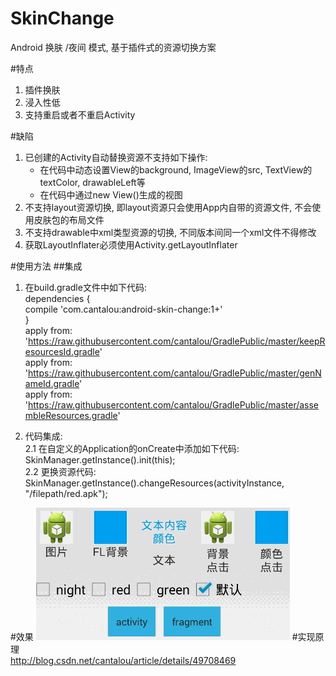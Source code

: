 # SkinChange
Android 换肤 /夜间 模式, 基于插件式的资源切换方案

#特点
1. 插件换肤  
2. 浸入性低  
3. 支持重启或者不重启Activity  

#缺陷
1. 已创建的Activity自动替换资源不支持如下操作:  
   <ul>
     <li> 在代码中动态设置View的background, ImageView的src, TextView的textColor, drawableLeft等</li>
     <li> 在代码中通过new View()生成的视图</li>
   </ul>
2. 不支持layout资源切换, 即layout资源只会使用App内自带的资源文件, 不会使用皮肤包的布局文件  
3. 不支持drawable中xml类型资源的切换, 不同版本间同一个xml文件不得修改  
4. 获取LayoutInflater必须使用Activity.getLayoutInflater  

#使用方法
##集成
1. 在build.gradle文件中如下代码:  
    dependencies {  
        compile 'com.cantalou:android-skin-change:1+'  
    }  
    apply from: 'https://raw.githubusercontent.com/cantalou/GradlePublic/master/keepResourcesId.gradle'  
    apply from: 'https://raw.githubusercontent.com/cantalou/GradlePublic/master/genNameId.gradle'  
    apply from: 'https://raw.githubusercontent.com/cantalou/GradlePublic/master/assembleResources.gradle'
    
2. 代码集成:  
2.1 在自定义的Application的onCreate中添加如下代码:  
        SkinManager.getInstance().init(this);  
2.2 更换资源代码:  
        SkinManager.getInstance().changeResources(activityInstance, "/filepath/red.apk");  

#效果
![image](https://github.com/cantalou/androidSkinChange/blob/master/jdfw.gif)
#实现原理  
<a href="http://blog.csdn.net/cantalou/article/details/49708469">http://blog.csdn.net/cantalou/article/details/49708469</a>
